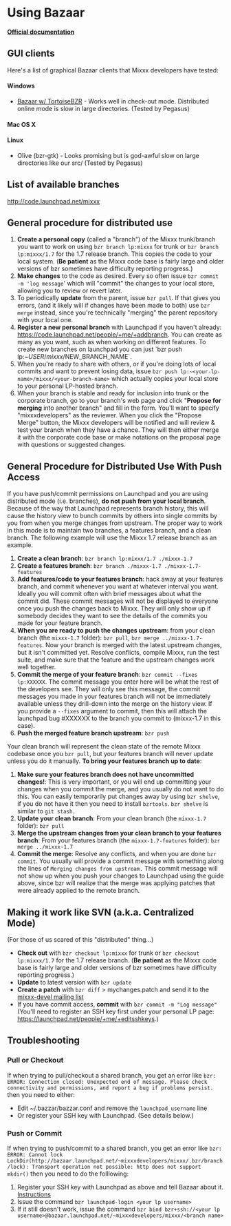 # Using Bazaar

**[Official documentation](http://bazaar-vcs.org/Workflows)**

## GUI clients

Here's a list of graphical Bazaar clients that Mixxx developers have
tested:

#### Windows

  - [Bazaar w/ TortoiseBZR](http://bazaar-vcs.org/Download) - Works well
    in check-out mode. Distributed online mode is slow in large
    directories. (Tested by Pegasus)

#### Mac OS X

#### Linux

  - Olive (bzr-gtk) - Looks promising but is god-awful slow on large
    directories like our src/ (Tested by Pegasus)

## List of available branches

<http://code.launchpad.net/mixxx>

## General procedure for distributed use

1.  **Create a personal copy** (called a "branch") of the Mixxx
    trunk/branch you want to work on using `bzr branch lp:mixxx` for
    trunk or `bzr branch lp:mixxx/1.7` for the 1.7 release branch. This
    copies the code to your local system. (**Be patient** as the Mixxx
    code base is fairly large and older versions of bzr sometimes have
    difficulty reporting progress.)
2.  **Make changes** to the code as desired. Every so often issue `bzr
    commit -m 'log message`' which will "commit" the changes to your
    local store, allowing you to review or revert later.
3.  To periodically **update** from the parent, issue `bzr pull`. If
    that gives you errors, (and it likely will if changes have been made
    to both) use `bzr merge` instead, since you're technically "merging"
    the parent repository with your local one.
4.  **Register a new personal branch** with Launchpad if you haven't
    already: <https://code.launchpad.net/people/+me/+addbranch>. You can
    create as many as you want, such as when working on different
    features. To create new branches on launchpad you can just \`bzr
    push lp:\~$USER/mixxx/$NEW\_BRANCH\_NAME\`.
5.  When you're ready to share with others, or if you're doing lots of
    local commits and want to prevent losing data, issue `bzr push
    lp:~<your-lp-name>/mixxx/<your-branch-name>` which actually copies
    your local store to your personal LP-hosted branch.
6.  When your branch is stable and ready for inclusion into trunk or the
    corporate branch, go to your branch's web page and click "**Propose
    for merging** into another branch" and fill in the form. You'll want
    to specify "mixxxdevelopers" as the reviewer. When you click the
    "Propose Merge" button, the Mixxx developers will be notified and
    will review & test your branch when they have a chance. They will
    then either merge it with the corporate code base or make notations
    on the proposal page with questions or suggested changes.

## General Procedure for Distributed Use With Push Access

If you have push/commit permissions on Launchpad and you are using
distributed mode (i.e. branches), **do not push from your local
branch**. Because of the way that Launchpad represents branch history,
this will cause the history view to bunch commits by others into single
commits by you from when you merge changes from upstream. The proper way
to work in this mode is to maintain two branches, a features branch, and
a clean branch. The following example will use the Mixxx 1.7 release
branch as an example.

1.  **Create a clean branch**: `bzr branch lp:mixxx/1.7 ./mixxx-1.7`
2.  **Create a features branch**: `bzr branch ./mixxx-1.7
    ./mixxx-1.7-features`
3.  **Add features/code to your features branch**: hack away at your
    features branch, and commit whenever you want at whatever interval
    you want. Ideally you will commit often with brief messages about
    what the commit did. These commit messages will not be displayed to
    everyone once you push the changes back to Mixxx. They will only
    show up if somebody decides they want to see the details of the
    commits you made for your feature branch. 
4.  **When you are ready to push the changes upstream**: from your clean
    branch (the `mixxx-1.7` folder): `bzr pull`, `bzr merge
    ../mixxx-1.7-features`. Now your branch is merged with the latest
    upstream changes, but it isn't committed yet. Resolve conflicts,
    compile Mixxx, run the test suite, and make sure that the feature
    and the upstream changes work well together.
5.  **Commit the merge of your feature branch**: `bzr commit --fixes
    lp:XXXXXX`. The commit message you enter here will be what the rest
    of the developers see. They will only see this message, the commit
    messages you made in your features branch will not be immediately
    available unless they drill-down into the merge on the history view.
    If you provide a `--fixes` argument to commit, then this will attach
    the launchpad bug \#XXXXXX to the branch you commit to (mixxx-1.7 in
    this case). 
6.  **Push the merged feature branch upstream**: `bzr push`

Your clean branch will represent the clean state of the remote Mixxx
codebase once you `bzr pull`, but your features branch will never update
unless you do it manually. **To bring your features branch up to date**:

1.  **Make sure your features branch does not have uncommitted
    changes\!**: This is very important, or you will end up committing
    your changes when you commit the merge, and you usually do not want
    to do this. You can easily temporarily put changes away by using
    `bzr shelve`, if you do not have it then you need to install
    `bzrtools`. `bzr shelve` is similar to `git stash`. 
2.  **Update your clean branch**: From your clean branch (the
    `mixxx-1.7` folder): `bzr pull`
3.  **Merge the upstream changes from your clean branch to your features
    branch**: From your features branch (the `mixxx-1.7-features`
    folder): `bzr merge ../mixxx-1.7`
4.  **Commit the merge**: Resolve any conflicts, and when you are done
    `bzr commit`. You usually will provide a commit message with
    something along the lines of `Merging changes from upstream.` This
    commit message will not show up when you push your changes to
    Launchpad using the guide above, since bzr will realize that the
    merge was applying patches that were already applied to the remote
    branch. 

## Making it work like SVN (a.k.a. Centralized Mode)

(For those of us scared of this "distributed" thing...)

  - **Check out** with `bzr checkout lp:mixxx` for trunk or `bzr
    checkout lp:mixxx/1.7` for the 1.7 release branch. (**Be patient**
    as the Mixxx code base is fairly large and older versions of bzr
    sometimes have difficulty reporting progress.)
  - **Update** to latest version with `bzr update`
  - **Create a patch** with `bzr diff` \> mychanges.patch and send it to
    the [mixxx-devel mailing
    list](https://lists.sourceforge.net/lists/listinfo/mixxx-devel)
  - If you have commit access, **commit** with `bzr commit -m "Log
    message"` (You'll need to register an SSH key first under your
    personal LP page: <https://launchpad.net/people/+me/+editsshkeys>.)

## Troubleshooting

### Pull or Checkout

If when trying to pull/checkout a shared branch, you get an error like
`bzr: ERROR: Connection closed:
Unexpected end of message. Please check connectivity and permissions,
and report a bug if problems persist.` then you need to either:

  - Edit \~/.bazzar/bazzar.conf and remove the `launchpad_username` line
  - Or register your SSH key with Launchpad. (See details below.)

### Push or Commit

If when trying to push/commit to a shared branch, you get an error like
`bzr: ERROR: Cannot lock
LockDir(http://bazaar.launchpad.net/~mixxxdevelopers/mixxx/.bzr/branch/lock):
Transport operation not possible: http does not support mkdir()` then
you need to do the folllowing:

1.  Register your SSH key with Launchpad as above and tell Bazaar about
    it.
    [Instructions](https://help.launchpad.net/Code/UploadingABranch#Pushing%20your%20Bazaar%20branch%20to%20Launchpad)
2.  Issue the command `bzr launchpad-login <your lp username>`
3.  If it still doesn't work, issue the command `bzr bind
    bzr+ssh://<your lp
    username>@bazaar.launchpad.net/~mixxxdevelopers/mixxx/<branch name>`
